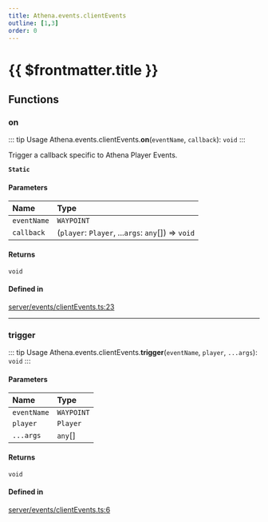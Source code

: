 ```yaml
---
title: Athena.events.clientEvents
outline: [1,3]
order: 0
---
```


# {{ $frontmatter.title }}


## Functions

### on

::: tip Usage
Athena.events.clientEvents.**on**(`eventName`, `callback`): `void`
:::

Trigger a callback specific to Athena Player Events.

**`Static`**

#### Parameters

| Name | Type |
| :------ | :------ |
| `eventName` | `WAYPOINT` |
| `callback` | (`player`: `Player`, ...`args`: `any`[]) => `void` |

#### Returns

`void`

#### Defined in

[server/events/clientEvents.ts:23](https://github.com/Stuyk/altv-athena/blob/fe85c1b/src/core/server/events/clientEvents.ts#L23)

___

### trigger

::: tip Usage
Athena.events.clientEvents.**trigger**(`eventName`, `player`, `...args`): `void`
:::

#### Parameters

| Name | Type |
| :------ | :------ |
| `eventName` | `WAYPOINT` |
| `player` | `Player` |
| `...args` | `any`[] |

#### Returns

`void`

#### Defined in

[server/events/clientEvents.ts:6](https://github.com/Stuyk/altv-athena/blob/fe85c1b/src/core/server/events/clientEvents.ts#L6)
